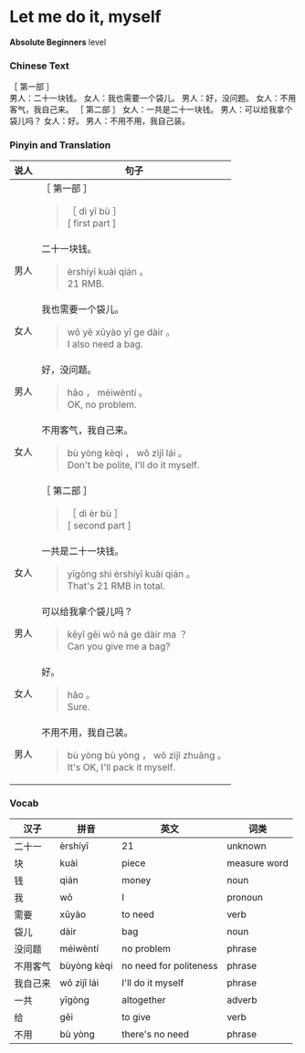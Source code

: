 # Let me do it, myself
**Absolute Beginners** level
### Chinese Text
［ 第一部 ］<br />男人：二十一块钱。
女人：我也需要一个袋儿。
男人：好，没问题。
女人：不用客气，我自己来。
［ 第二部 ］
女人：一共是二十一块钱。
男人：可以给我拿个袋儿吗？
女人：好。
男人：不用不用，我自己装。

### Pinyin and Translation
|说人|句子|
|----|----|
||［ 第一部 ］<blockquote>［  dì  yī bù  ］<br />[ first part ]</blockquote>|
|男人|二十一块钱。<blockquote>èrshíyī kuài qián 。<br />21 RMB.</blockquote>|
|女人|我也需要一个袋儿。<blockquote>wǒ yě xūyào yī ge dàir 。<br />I also need a bag.</blockquote>|
|男人|好，没问题。<blockquote>hǎo ， méiwèntí 。<br />OK, no problem.</blockquote>|
|女人|不用客气，我自己来。<blockquote>bù yòng kèqi ， wǒ zìjǐ lái 。<br />Don't be polite, I'll do it myself.</blockquote>|
||［ 第二部 ］<blockquote>［  dì  èr bù  ］<br />[ second part ]</blockquote>|
|女人|一共是二十一块钱。<blockquote>yīgòng shì èrshíyī kuài qián 。<br />That's 21 RMB in total.</blockquote>|
|男人|可以给我拿个袋儿吗？<blockquote>kěyǐ gěi wǒ ná ge dàir ma ？<br />Can you give me a bag?</blockquote>|
|女人|好。<blockquote>hǎo 。<br />Sure.</blockquote>|
|男人|不用不用，我自己装。<blockquote>bù yòng bù yòng ， wǒ zìjǐ zhuāng 。<br />It's OK, I'll pack it myself.</blockquote>|
### Vocab
|汉子|拼音|英文|词类|
|----|----|----|----|
|二十一|èrshíyī|21|unknown|
|块|kuài|piece|measure word|
|钱|qián|money|noun|
|我|wǒ|I|pronoun|
|需要|xūyào|to need|verb|
|袋儿|dàir|bag|noun|
|没问题|méiwèntí|no problem|phrase|
|不用客气|bùyòng kèqi|no need for politeness|phrase|
|我自己来|wǒ zìjǐ lái|I'll do it myself|phrase|
|一共|yīgòng|altogether|adverb|
|给|gěi|to give|verb|
|不用|bù yòng|there's no need|phrase|